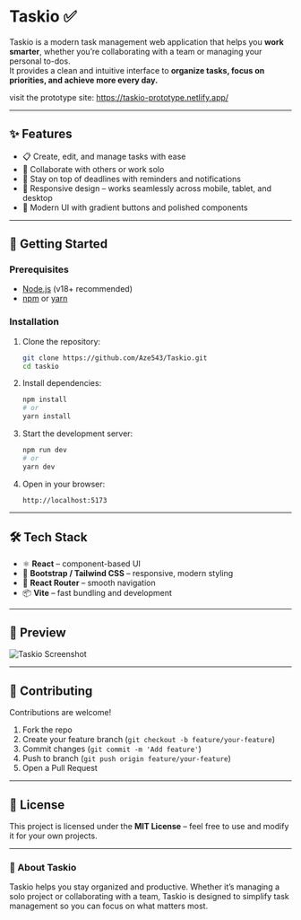 # Taskio ✅

Taskio is a modern task management web application that helps you **work smarter**, whether you’re collaborating with a team or managing your personal to-dos.  
It provides a clean and intuitive interface to **organize tasks, focus on priorities, and achieve more every day.**

visit the prototype site: https://taskio-prototype.netlify.app/

---

## ✨ Features

- 📋 Create, edit, and manage tasks with ease  
- 👥 Collaborate with others or work solo  
- 🔔 Stay on top of deadlines with reminders and notifications  
- 📱 Responsive design – works seamlessly across mobile, tablet, and desktop  
- 🎨 Modern UI with gradient buttons and polished components  

---

## 🚀 Getting Started

### Prerequisites
- [Node.js](https://nodejs.org/) (v18+ recommended)
- [npm](https://www.npmjs.com/) or [yarn](https://yarnpkg.com/)

### Installation
1. Clone the repository:
   ```bash
   git clone https://github.com/Aze543/Taskio.git
   cd taskio
   ```

2. Install dependencies:
   ```bash
   npm install
   # or
   yarn install
   ```

3. Start the development server:
   ```bash
   npm run dev
   # or
   yarn dev
   ```

4. Open in your browser:
   ```
   http://localhost:5173
   ```

---

## 🛠️ Tech Stack

- ⚛️ **React** – component-based UI  
- 🎨 **Bootstrap / Tailwind CSS** – responsive, modern styling  
- 🔗 **React Router** – smooth navigation  
- 📦 **Vite** – fast bundling and development  

---

## 📸 Preview

![Taskio Screenshot](docs/screenshot.png)

---

## 🤝 Contributing

Contributions are welcome!  
1. Fork the repo  
2. Create your feature branch (`git checkout -b feature/your-feature`)  
3. Commit changes (`git commit -m 'Add feature'`)  
4. Push to branch (`git push origin feature/your-feature`)  
5. Open a Pull Request  

---

## 📄 License

This project is licensed under the **MIT License** – feel free to use and modify it for your own projects.  

---

### 🌟 About Taskio
Taskio helps you stay organized and productive. Whether it’s managing a solo project or collaborating with a team, Taskio is designed to simplify task management so you can focus on what matters most.  
